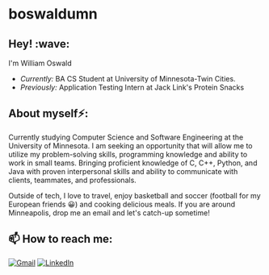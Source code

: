 # boswaldumn


<h2>Hey! :wave:</h2>


I'm William Oswald
- <i>Currently:</i> BA CS Student at University of Minnesota-Twin Cities.
- <i>Previously:</i> Application Testing Intern at Jack Link's Protein Snacks

<h2> About myself⚡:</h2>

Currently studying Computer Science and Software Engineering at the University of Minnesota. I am seeking an opportunity that will allow me to utilize my problem-solving skills, programming knowledge and ability to work in small teams. Bringing proficient knowledge of C, C++, Python, and Java with proven interpersonal skills and ability to communicate with clients, teammates, and professionals.

Outside of tech, I love to travel, enjoy basketball and soccer (football for my European friends :grinning:) and cooking delicious meals. If you are around Minneapolis, drop me an email and let's catch-up sometime!

<h2>📫 How to reach me:</h2>

<a href="mailto:Oswaldwc18@gmail.com">![Gmail](https://img.shields.io/badge/Gmail-D14836?style=for-the-badge&logo=gmail&logoColor=white)</a>
<a href="https://www.linkedin.com/in/william-oswald">![LinkedIn](https://img.shields.io/badge/linkedin-%230077B5.svg?style=for-the-badge&logo=linkedin&logoColor=white)</a>